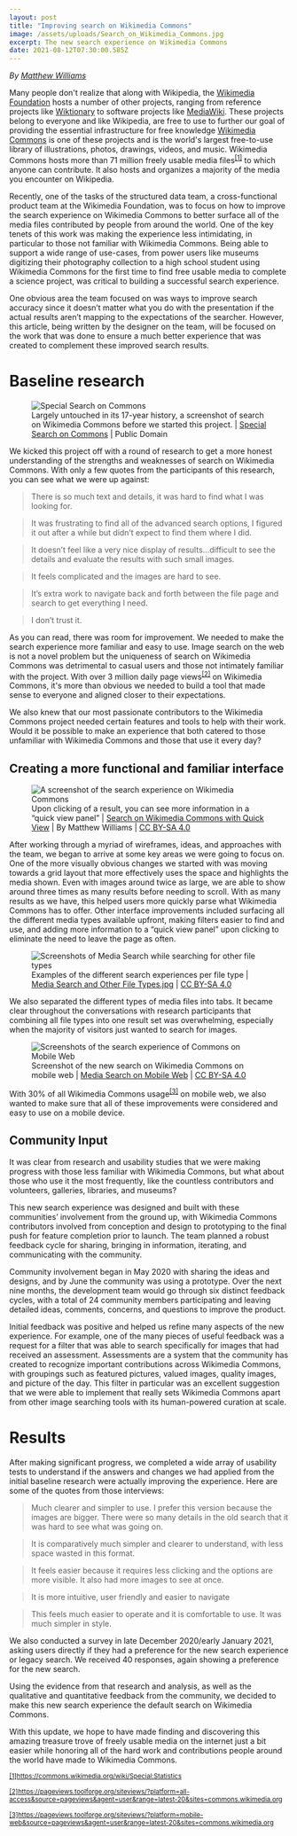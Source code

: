 ```yaml
---
layout: post
title: "Improving search on Wikimedia Commons"
image: /assets/uploads/Search_on_Wikimedia_Commons.jpg
excerpt: The new search experience on Wikimedia Commons
date: 2021-08-12T07:30:00.585Z
---
```


_By [Matthew Williams](https://twitter.com/derrellwilliams)_

Many people don't realize that along with Wikipedia, the <a href="https://wikimediafoundation.org/">Wikimedia Foundation</a> hosts a number of other projects, ranging from reference projects like <a href="https://en.wiktionary.org/wiki/Wiktionary:Main_Page">Wiktionary</a> to software projects like <a href="https://www.mediawiki.org/wiki/MediaWiki">MediaWiki</a>. These projects belong to everyone and like Wikipedia, are free to use to further our goal of providing the essential infrastructure for free knowledge <a href="https://commons.wikimedia.org/wiki/Main_Page">Wikimedia Commons</a> is one of these projects and is the world's largest free-to-use library of illustrations, photos, drawings, videos, and music. Wikimedia Commons hosts more than 71 million freely usable media files<sup><a href="#note-1" id="ref-1">[1]</a></sup> to which anyone can contribute. It also hosts and organizes a majority of the media you encounter on Wikipedia. 

Recently, one of the tasks of the structured data team, a cross-functional product team at the Wikimedia Foundation, was to focus on how to improve the search experience on Wikimedia Commons to better surface all of the media files contributed by people from around the world. One of the key tenets of this work was making the experience less intimidating, in particular to those not familiar with Wikimedia Commons. Being able to support a wide range of use-cases, from power users like museums digitizing their photography collection to a high school student using Wikimedia Commons for the first time to find free usable media to complete a science project, was critical to building a successful search experience.

One obvious area the team focused on was ways to improve search accuracy since it doesn’t matter what you do with the presentation if the actual results aren’t mapping to the expectations of the searcher. However, this article, being written by the designer on the team, will be focused on the work that was done to ensure a much better experience that was created to complement these improved search results.

# Baseline research

<figure>
  <img src="{{ "/assets/uploads/Special_Search_on_Commons.jpeg" | relative_url }}" alt="Special Search on Commons">
  <figcaption>Largely untouched in its 17-year history, a screenshot of search on Wikimedia Commons before we started this project. | <a href="https://commons.wikimedia.org/wiki/File:Special_Search_on_Commons.jpg">Special Search on Commons</a> | Public Domain</figcaption>
</figure>

We kicked this project off with a round of research to get a more honest understanding of the strengths and weaknesses of search on Wikimedia Commons. With only a few quotes from the participants of this research, you can see what we were up against:

> There is so much text and details, it was hard to find what I was looking for.

> It was frustrating to find all of the advanced search options, I figured it out after a while but didn’t expect to find them where I did.

> It doesn’t feel like a very nice display of results...difficult to see the details and evaluate the results with such small images.

> It feels complicated and the images are hard to see.

> It’s extra work to  navigate back and forth between the file page and search to get everything I need.

> I don’t trust it.

As you can read, there was room for improvement. We needed to make the search experience more familiar and easy to use. Image search on the web is not a novel problem but the uniqueness of search on Wikimedia Commons was detrimental to casual users and those not intimately familiar with the project. With over 3 million daily page views<sup><a href="#note-2" id="ref-2">[2]</a></sup> on Wikimedia Commons, it's more than obvious we needed to build a tool that made sense to everyone and aligned closer to their expectations.

We also knew that our most passionate contributors to the Wikimedia Commons project needed certain features and tools to help with their work. Would it be possible to make an experience that both catered to those unfamiliar with Wikimedia Commons and those that use it every day?

## Creating a more functional and familiar interface

<figure>
  <img src="{{ "/assets/uploads/Search_on_Wikimedia_Commons.jpg" | relative_url }}" alt="A screenshot of the search experience on Wikimedia Commons">
  <figcaption>Upon clicking of a result, you can see more information in a “quick view panel” | <a href="https://commons.wikimedia.org/wiki/File:Search_on_Wikimedia_Commons.jpg">Search on Wikimedia Commons with Quick View</a> | By Matthew Williams | <a href="https://creativecommons.org/licenses/by-sa/4.0/deed.en">CC BY-SA 4.0</a></figcaption>
</figure>

After working through a myriad of wireframes, ideas, and approaches with the team, we began to arrive at some key areas we were going to focus on. One of the more visually obvious changes we started with was moving towards a grid layout that more effectively uses the space and highlights the media shown. Even with images around twice as large, we are able to show around three times as many results before needing to scroll. With as many results as we have, this helped users more quickly parse what Wikimedia Commons has to offer. Other interface improvements included surfacing all the different media types available upfront, making filters easier to find and use, and adding more information to a “quick view panel” upon clicking to eliminate the need to leave the page as often.

<figure>
  <img src="{{ "/assets/uploads/Media_Search_and_Other_File_Types.jpeg" | relative_url }}" alt="Screenshots of Media Search while searching for other file types">
  <figcaption>Examples of the different search experiences per file type | <a href="https://commons.wikimedia.org/wiki/File:Media_Search_and_Other_File_Types.jpg">Media Search and Other File Types.jpg</a> | <a href="https://creativecommons.org/licenses/by-sa/4.0/deed.en">CC BY-SA 4.0</a></figcaption>
</figure>

We also separated the different types of media files into tabs. It became clear throughout the conversations with research participants that combining all file types into one result set was overwhelming, especially when the majority of visitors just wanted to search for images.

<figure>
  <img src="{{ "/assets/uploads/Media_Search_on_Mobile_Web.jpeg" | relative_url }}" alt="Screenshots of the search experience of Commons on Mobile Web">
  <figcaption>Screenshot of the new search on Wikimedia Commons on mobile web | <a href="https://commons.wikimedia.org/wiki/File:Media_Search_on_Mobile_Web.jpg">Media Search on Mobile Web</a> | <a href="https://creativecommons.org/licenses/by-sa/4.0/deed.en">CC BY-SA 4.0</a></figcaption>
</figure>

With 30% of all Wikimedia Commons usage<sup><a href="#note-3" id="ref-3">[3]</a></sup> on mobile web, we also wanted to make sure that all of these improvements were considered and easy to use on a mobile device.

## Community Input

It was clear from research and usability studies that we were making progress with those less familiar with Wikimedia Commons, but what about those who use it the most frequently, like the countless contributors and volunteers, galleries, libraries, and museums?

This new search experience was designed and built with these communities’ involvement from the ground up, with Wikimedia Commons contributors involved from conception and design to prototyping to the final push for feature completion prior to launch. The team planned a robust feedback cycle for sharing, bringing in information, iterating, and communicating with the community.

Community involvement began in May 2020 with sharing the ideas and designs, and by June the community was using a prototype. Over the next nine months, the development team would go through six distinct feedback cycles, with a total of 24 community members participating and leaving detailed ideas, comments, concerns, and questions to improve the product. 

Initial feedback was positive and helped us refine many aspects of the new experience. For example, one of the many pieces of useful feedback was a request for a filter that was able to search specifically for images that had received an assessment. Assessments are a system that the community has created to recognize important contributions across Wikimedia Commons, with groupings such as featured pictures, valued images, quality images, and picture of the day. This filter in particular was an excellent suggestion that we were able to implement that really sets Wikimedia Commons apart from other image searching tools with its human-powered curation at scale. 


# Results
After making significant progress, we completed a wide array of usability tests to understand if the answers and changes we had applied from the initial baseline research were actually improving the experience. Here are some of the quotes from those interviews:

> Much clearer and simpler to use. I prefer this version because the images are bigger. There were so many details in the old search that it was hard to see what was going on.

> It is comparatively much simpler and clearer to understand, with less space wasted in this format.

> It feels easier because it requires less clicking and the options are more visible. It also had more images to see at once.

> It is more intuitive, user friendly and easier to navigate

> This feels much easier to operate and it is comfortable to use. It was much simpler in style.


We also conducted a survey in late December 2020/early January 2021, asking users directly if they had a preference for the new search experience or legacy search. We received 40 responses, again showing a preference for the new search.

Using the evidence from that research and analysis, as well as the qualitative and quantitative feedback from the community, we decided to make this new search experience the default search on Wikimedia Commons. 

With this update, we hope to have made finding and discovering this amazing treasure trove of freely usable media on the internet just a bit easier while honoring all of the hard work and contributions people around the world have made to Wikimedia Commons.

<footer>
<p id="note-1"><small><a href="#ref-1">[1]</a><a href="https://commons.wikimedia.org/wiki/Special:Statistics">https://commons.wikimedia.org/wiki/Special:Statistics</a>
</small></p>

<p id="note-2"><small><a href="#ref-2">[2]</a><a href="https://pageviews.toolforge.org/siteviews/?platform=all-access&source=pageviews&agent=user&range=latest-20&sites=commons.wikimedia.org">https://pageviews.toolforge.org/siteviews/?platform=all-access&source=pageviews&agent=user&range=latest-20&sites=commons.wikimedia.org</a></small></p>

<p id="note-3"><small><a href="#ref-3">[3]</a><a href="https://pageviews.toolforge.org/siteviews/?platform=mobile-web&source=pageviews&agent=user&range=latest-20&sites=commons.wikimedia.org">https://pageviews.toolforge.org/siteviews/?platform=mobile-web&source=pageviews&agent=user&range=latest-20&sites=commons.wikimedia.org</a></small></p>
</footer>

